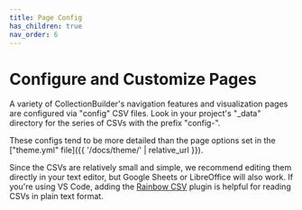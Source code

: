 ```yaml
---
title: Page Config
has_children: true
nav_order: 6
---
```


# Configure and Customize Pages

A variety of CollectionBuilder's navigation features and visualization pages are configured via "config" CSV files. 
Look in your project's "_data" directory for the series of CSVs with the prefix "config-". 

These configs tend to be more detailed than the page options set in the ["theme.yml" file]({{ '/docs/theme/' | relative_url }}).

Since the CSVs are relatively small and simple, we recommend editing them directly in your text editor, but Google Sheets or LibreOffice will also work. 
If you're using VS Code, adding the [Rainbow CSV](https://marketplace.visualstudio.com/items?itemName=mechatroner.rainbow-csv) plugin is helpful for reading CSVs in plain text format.
